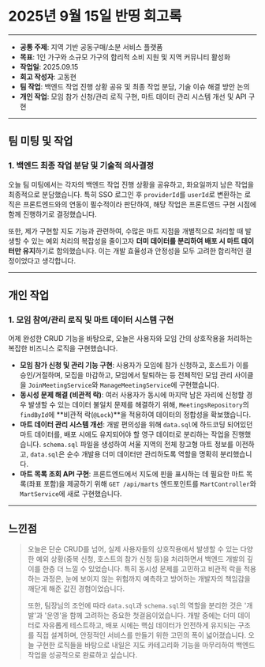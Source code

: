 # 2025년 9월 15일 반띵 회고록

---

* **공통 주제**: 지역 기반 공동구매/소분 서비스 플랫폼
* **목표**: 1인 가구와 소규모 가구의 합리적 소비 지원 및 지역 커뮤니티 활성화
* **작업일**: 2025.09.15
* **회고 작성자**: 고동현
* **팀 작업**: 백엔드 작업 진행 상황 공유 및 최종 작업 분담, 기술 이슈 해결 방안 논의
* **개인 작업**: 모임 참가 신청/관리 로직 구현, 마트 데이터 관리 시스템 개선 및 API 구현

---

## 팀 미팅 및 작업

### 1. 백엔드 최종 작업 분담 및 기술적 의사결정

오늘 팀 미팅에서는 각자의 백엔드 작업 진행 상황을 공유하고, 화요일까지 남은 작업을 최종적으로 분담했습니다. 특히 SSO 로그인 후 `providerId`를 `userId`로 변환하는 로직은 프론트엔드와의 연동이 필수적이라 판단하여, 해당 작업은 프론트엔드 구현 시점에 함께 진행하기로 결정했습니다.

또한, 제가 구현할 지도 기능과 관련하여, 수많은 마트 지점을 개별적으로 처리할 때 발생할 수 있는 예외 처리의 복잡성을 줄이고자 **더미 데이터를 분리하여 배포 시 마트 데이터만 유지**하기로 합의했습니다. 이는 개발 효율성과 안정성을 모두 고려한 합리적인 결정이었다고 생각합니다.

---

## 개인 작업

### 1. 모임 참여/관리 로직 및 마트 데이터 시스템 구현

어제 완성한 CRUD 기능을 바탕으로, 오늘은 사용자와 모임 간의 상호작용을 처리하는 복잡한 비즈니스 로직을 구현했습니다.

* **모임 참가 신청 및 관리 기능 구현**: 사용자가 모임에 참가 신청하고, 호스트가 이를 승인/거절하며, 모집을 마감하고, 모임에서 탈퇴하는 등 전체적인 모임 관리 사이클을 `JoinMeetingService`와 `ManageMeetingService`에 구현했습니다.
* **동시성 문제 해결 (비관적 락)**: 여러 사용자가 동시에 마지막 남은 자리에 신청할 경우 발생할 수 있는 데이터 불일치 문제를 해결하기 위해, `MeetingsRepository`의 `findById`에 **비관적 락(`@Lock`)**을 적용하여 데이터의 정합성을 확보했습니다.
* **마트 데이터 관리 시스템 개선**: 개발 편의성을 위해 `data.sql`에 하드코딩 되어있던 마트 데이터를, 배포 시에도 유지되어야 할 영구 데이터로 분리하는 작업을 진행했습니다. `schema.sql` 파일을 생성하여 서울 지역의 전체 창고형 마트 정보를 이전하고, `data.sql`은 순수 개발용 더미 데이터만 관리하도록 역할을 명확히 분리했습니다.
* **마트 목록 조회 API 구현**: 프론트엔드에서 지도에 핀을 표시하는 데 필요한 마트 목록(좌표 포함)을 제공하기 위해 `GET /api/marts` 엔드포인트를 `MartController`와 `MartService`에 새로 구현했습니다.

---

## 느낀점

> 오늘은 단순 CRUD를 넘어, 실제 사용자들의 상호작용에서 발생할 수 있는 다양한 예외 상황(중복 신청, 호스트의 참가 신청 등)을 처리하면서 백엔드 개발의 깊이를 한층 더 느낄 수 있었습니다. 특히 동시성 문제를 고민하고 비관적 락을 적용하는 과정은, 눈에 보이지 않는 위험까지 예측하고 방어하는 개발자의 책임감을 깨닫게 해준 값진 경험이었습니다.
>
> 또한, 팀장님의 조언에 따라 `data.sql`과 `schema.sql`의 역할을 분리한 것은 '개발'과 '운영'을 함께 고려하는 중요한 첫걸음이었습니다. 개발 중에는 더미 데이터로 자유롭게 테스트하고, 배포 시에는 핵심 데이터가 안전하게 유지되는 구조를 직접 설계하며, 안정적인 서비스를 만들기 위한 고민의 폭이 넓어졌습니다. 오늘 구현한 로직들을 바탕으로 내일은 지도 카테고리화 기능을 마무리하여 백엔드 작업을 성공적으로 완료하고 싶습니다.

